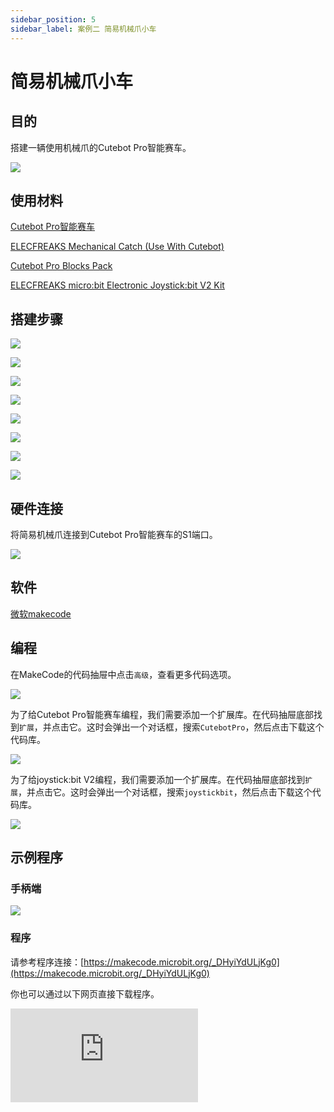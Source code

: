 ```yaml
---
sidebar_position: 5
sidebar_label: 案例二 简易机械爪小车
---
```


# 简易机械爪小车

## 目的


搭建一辆使用机械爪的Cutebot Pro智能赛车。


![](https://wiki-media-ef.oss-cn-hongkong.aliyuncs.com/docs/microbit/microbit-smart-car/microbit-smart-cutebot-pro/cases-libraries/extended-case/images/cutebot-pro-extended-case-02-01.png)


## 使用材料


[Cutebot Pro智能赛车](https://www.elecfreaks.com/elecfreaks-smart-cutebot-pro-programming-robot-car-for-micro-bit.html)

[ELECFREAKS Mechanical Catch (Use With Cutebot)](https://www.elecfreaks.com/elecfreaks-mechanical-catch-use-with-cutebot.html)

[Cutebot Pro Blocks Pack](https://shop.elecfreaks.com/products/elecfreaks-cutebot-pro-blocks-pack)

[ELECFREAKS micro:bit Electronic Joystick:bit V2 Kit](https://www.elecfreaks.com/joystick-bit-2-kit-for-micro-bit.html)


## 搭建步骤

![](https://wiki-media-ef.oss-cn-hongkong.aliyuncs.com/docs/microbit/microbit-smart-car/microbit-smart-cutebot-pro/cases-libraries/extended-pack/cutebot-pro-blocks-pack/images/cutebot-pro-blocks-pack-step-02-01.png)

![](https://wiki-media-ef.oss-cn-hongkong.aliyuncs.com/docs/microbit/microbit-smart-car/microbit-smart-cutebot-pro/cases-libraries/extended-pack/cutebot-pro-blocks-pack/images/cutebot-pro-blocks-pack-step-02-02.png)

![](https://wiki-media-ef.oss-cn-hongkong.aliyuncs.com/docs/microbit/microbit-smart-car/microbit-smart-cutebot-pro/cases-libraries/extended-pack/cutebot-pro-blocks-pack/images/cutebot-pro-blocks-pack-step-02-03.png)

![](https://wiki-media-ef.oss-cn-hongkong.aliyuncs.com/docs/microbit/microbit-smart-car/microbit-smart-cutebot-pro/cases-libraries/extended-pack/cutebot-pro-blocks-pack/images/cutebot-pro-blocks-pack-step-02-04.png)

![](https://wiki-media-ef.oss-cn-hongkong.aliyuncs.com/docs/microbit/microbit-smart-car/microbit-smart-cutebot-pro/cases-libraries/extended-pack/cutebot-pro-blocks-pack/images/cutebot-pro-blocks-pack-step-02-05.png)

![](https://wiki-media-ef.oss-cn-hongkong.aliyuncs.com/docs/microbit/microbit-smart-car/microbit-smart-cutebot-pro/cases-libraries/extended-pack/cutebot-pro-blocks-pack/images/cutebot-pro-blocks-pack-step-02-06.png)

![](https://wiki-media-ef.oss-cn-hongkong.aliyuncs.com/docs/microbit/microbit-smart-car/microbit-smart-cutebot-pro/cases-libraries/extended-pack/cutebot-pro-blocks-pack/images/cutebot-pro-blocks-pack-step-02-07.png)

![](https://wiki-media-ef.oss-cn-hongkong.aliyuncs.com/docs/microbit/microbit-smart-car/microbit-smart-cutebot-pro/cases-libraries/extended-case/images/cutebot-pro-extended-case-step-02-07.png)

## 硬件连接

将简易机械爪连接到Cutebot Pro智能赛车的S1端口。

![](https://wiki-media-ef.oss-cn-hongkong.aliyuncs.com/docs/microbit/microbit-smart-car/microbit-smart-cutebot-pro/cases-libraries/extended-case/images/cutebot-pro-extended-case-02-02.png)


## 软件

[微软makecode](https://makecode.microbit.org/#)


## 编程


在MakeCode的代码抽屉中点击`高级`，查看更多代码选项。

![](https://wiki-media-ef.oss-cn-hongkong.aliyuncs.com/docs/microbit/microbit-smart-car/microbit-smart-cutebot-pro/cases-libraries/extended-case/images/cutebot-pro-extended-case-02-03.png)

为了给Cutebot Pro智能赛车编程，我们需要添加一个扩展库。在代码抽屉底部找到`扩展`，并点击它。这时会弹出一个对话框，搜索`CutebotPro`，然后点击下载这个代码库。

![](https://wiki-media-ef.oss-cn-hongkong.aliyuncs.com/docs/microbit/microbit-smart-car/microbit-smart-cutebot-pro/cases-libraries/extended-case/images/cutebot-pro-extended-case-02-04.png)

为了给joystick:bit V2编程，我们需要添加一个扩展库。在代码抽屉底部找到`扩展`，并点击它。这时会弹出一个对话框，搜索`joystickbit`，然后点击下载这个代码库。

![](https://wiki-media-ef.oss-cn-hongkong.aliyuncs.com/docs/microbit/microbit-smart-car/microbit-smart-cutebot-pro/cases-libraries/extended-case/images/cutebot-pro-extended-case-02-05.png)


## 示例程序

### 手柄端

![](https://wiki-media-ef.oss-cn-hongkong.aliyuncs.com/docs/microbit/microbit-smart-car/microbit-smart-cutebot-pro/cases-libraries/extended-case/images/cutebot-pro-extended-case-02-06.png)


### 程序

请参考程序连接：[https://makecode.microbit.org/_DHyiYdULjKg0](https://makecode.microbit.org/_DHyiYdULjKg0)

你也可以通过以下网页直接下载程序。

<div
    style={{
        position: 'relative',
        paddingBottom: '60%',
        overflow: 'hidden',
    }}
>
    <iframe
        src="https://makecode.microbit.org/_DHyiYdULjKg0"
        frameborder="0"
        sandbox="allow-popups allow-forms allow-scripts allow-same-origin"
        style={{
            position: 'absolute',
            width: '100%',
            height: '100%',
        }}
    />
</div>

### 小车端

![](https://wiki-media-ef.oss-cn-hongkong.aliyuncs.com/docs/microbit/microbit-smart-car/microbit-smart-cutebot-pro/cases-libraries/extended-case/images/cutebot-pro-extended-case-02-07.png)


### 程序

请参考程序连接：[https://makecode.microbit.org/_6sDHHp3Jwgbq](https://makecode.microbit.org/_6sDHHp3Jwgbq)

你也可以通过以下网页直接下载程序。

<div
    style={{
        position: 'relative',
        paddingBottom: '60%',
        overflow: 'hidden',
    }}
>
    <iframe
        src="https://makecode.microbit.org/_6sDHHp3Jwgbq"
        frameborder="0"
        sandbox="allow-popups allow-forms allow-scripts allow-same-origin"
        style={{
            position: 'absolute',
            width: '100%',
            height: '100%',
        }}
    />
</div>

## 结论


通过手柄摇杆控制小车行驶路线，按下手柄按键C可以控制小车机械爪夹取物品，松开按键C则机械爪放开物品。

![](https://wiki-media-ef.oss-cn-hongkong.aliyuncs.com/docs/microbit/microbit-smart-car/microbit-smart-cutebot-pro/cases-libraries/extended-case/images/cutebot-pro-extended-case-02.gif)

## 扩展知识

*** 遥控机械爪小车的应用场景 ***

遥控机械爪小车是一种装备有机械爪的无人车辆，可以通过遥控操作进行移动和控制机械爪的动作。以下是一些遥控机械爪小车的应用场景：

物流和仓储：遥控机械爪小车可以用于物流和仓储领域，用于搬运和堆垛货物。操作员可以通过遥控器控制小车的移动，并使用机械爪抓取、搬运或堆叠货物，提高物流效率和减少人力成本。

搜索和救援：在灾难救援或搜救任务中，遥控机械爪小车可以用于携带和操作救援工具。它可以通过狭窄或危险的地形，到达难以到达的区域，并使用机械爪进行物品搬运、障碍物清除或人员救援等任务。

环境监测和清洁：遥控机械爪小车可以用于环境监测和清洁任务。它可以携带传感器设备，如摄像头或气体传感器，进行环境数据的采集和监测。同时，机械爪可以用于清理垃圾、拾取杂物或进行清洁工作，提高环境整洁度和可持续发展。

建筑和施工：在建筑和施工领域，遥控机械爪小车可以用于搬运和放置建筑材料，如砖块、钢筋等。它可以通过狭窄的施工空间，将材料运输到指定位置，并使用机械爪进行精确的放置，提高施工效率和减少人工劳动。

农业和园艺：遥控机械爪小车在农业和园艺领域具有应用潜力。它可以用于播种、收割、除草或施肥等农业操作。机械爪可以抓取和处理农作物，同时小车的移动性能可以适应不同的农田或园艺场地。
